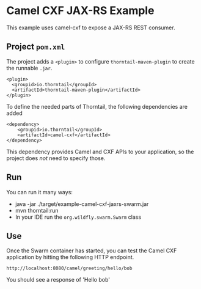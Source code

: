 # Camel CXF JAX-RS Example

This example uses camel-cxf to expose a JAX-RS REST consumer.

## Project `pom.xml`

The project adds a `<plugin>` to configure `thorntail-maven-plugin` to
create the runnable `.jar`.

    <plugin>
      <groupid>io.thorntail</groupId>
      <artifactId>thorntail-maven-plugin</artifactId>
    </plugin>

To define the needed parts of Thorntail, the following dependencies are added

    <dependency>
        <groupid>io.thorntail</groupId>
        <artifactId>camel-cxf</artifactId>
    </dependency>

This dependency provides Camel and CXF APIs to your application, so the
project does *not* need to specify those.

## Run

You can run it many ways:

* java -jar ./target/example-camel-cxf-jaxrs-swarm.jar
* mvn thorntail:run
* In your IDE run the `org.wildfly.swarm.Swarm` class

## Use

Once the Swarm container has started, you can test the Camel CXF application by hitting the following HTTP endpoint.

    http://localhost:8080/camel/greeting/hello/bob

You should see a response of 'Hello bob'
